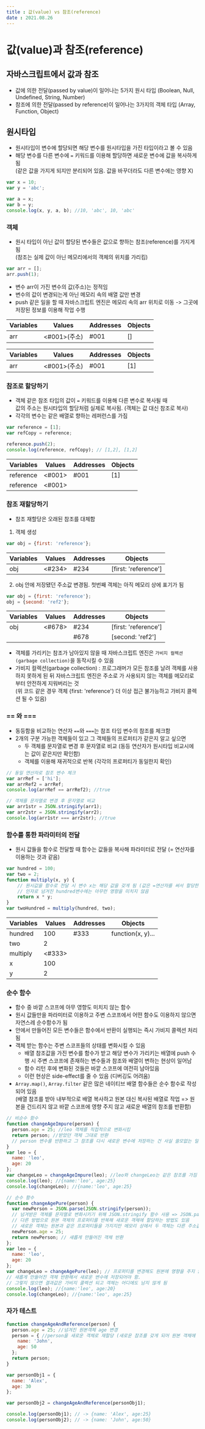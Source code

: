 ```yaml
---
title : 값(value) vs 참조(reference)  
date : 2021.08.26
---
```


# 값(value)과 참조(reference)

## 자바스크립트에서 값과 참조
* 값에 의한 전달(passed by value)이 일어나는 5가지 원시 타입 (Boolean, Null, Undefined, String, Number)
* 참조에 의한 전달(passed by reference)이 일어나는 3가지의 객체 타입 (Array, Function, Object)


## 원시타입
* 원시타입이 변수에 할당되면 해당 변수를 원시타입을 가진 타입이라고 볼 수 있음
* 해당 변수를 다른 변수에 `=` 키워드를 이용해 할당하면 새로운 변수에 값을 복사하게 됨  
  (같은 값을 가지게 되지만 분리되어 있음. 값을 바꾸더라도 다른 변수에는 영향 X)
```js
var x = 10;
var y = 'abc';

var a = x;
var b = y;
console.log(x, y, a, b); //10, 'abc', 10, 'abc'
```

### 객체
* 원시 타입이 아닌 값이 할당된 변수들은 값으로 향하는 참조(reference)를 가지게 됨  
  (참조는 실제 값이 아닌 메모리에서의 객체의 위치를 가리킴)
```js
var arr = [];
arr.push(1);
```
* 변수 arr이 가진 변수의 값(주소)는 정적임
* 변수의 값이 변경되는게 아닌 메모리 속의 배열 값만 변경
* push 같은 일을 할 때 자바스크립트 엔진은 메모리 속의 arr 위치로 이동 -> 그곳에 저장된 정보를 이용해 작업 수행

| Variables | Values | Addresses | Objects |
|--|--|--|--|
| arr | <#001>(주소) | #001 | [] |


| Variables | Values | Addresses | Objects |
|--|--|--|--|
| arr | <#001>(주소) | #001 | [1] |

### 참조로 할당하기
* 객체 같은 참조 타입의 값이 `=` 키워드를 이용해 다른 변수로 복사될 때   
  값의 주소는 원시타입의 할당처럼 실제로 복사됨. (객체는 값 대신 참조로 복사)
* 각각의 변수는 같은 배열로 향하는 레퍼런스를 가짐
```js
var reference = [1];
var refCopy = reference;

reference.push(2);
console.log(reference, refCopy); // [1,2], [1,2]
```
| Variables | Values | Addresses | Objects
|--|--|--|--|
| reference | <#001> | #001 | [1]|
| reference | <#001> | | |

### 참조 재할당하기
* 참조 재할당은 오래된 참조를 대체함
1. 객체 생성
```js
var obj = {first: 'reference'};
```
| Variables | Values | Addresses | Objects
|--|--|--|--|
| obj | <#234> | #234 | [first: 'reference']|

2. obj 안에 저장됐던 주소값 변경됨. 첫번째 객체는 아직 메모리 상에 표기가 됨
```js
var obj = {first: 'reference'};
obj = {second: 'ref2'};
```
| Variables | Values | Addresses | Objects
|--|--|--|--|
| obj | <#678> | #234 | [first: 'reference']|
|   |   | #678 | [second: 'ref2']|
* 객체를 가리키는 참조가 남아있지 않을 때 자바스크립트 엔진은 `가비지 컬렉션(garbage collection)`을 동작시킬 수 있음  
* 가비지 컬렉션(garbage collection) : 프로그래머가 모든 참조를 날려 객체를 사용하지 못하게 된 뒤 자바스크립트 엔진은 주소로 가 사용되지 않는 객체를 메모리로부터 안전하게 지워버리는 것  
  (위 코드 같은 경우 객체 {first: 'reference'} 더 이상 접근 불가능하고 가비지 콜렉션 될 수 있음)

### == 와 ===
* 동등함을 비교하는 연산자 `==`와  `===`는 참조 타입 변수의 참조를 체크함
* 2개의 구분 가능한 객체들이 있고 그 객체들의 프로퍼티가 같은지 알고 싶으면  
  * 두 객체를 문자열로 변경 후 문자열로 비교 (동등 연산자가 원시타입 비교시에는 값이 같은지만 확인함)
  * 객체를 이용해 재귀적으로 반복 (각각의 프로퍼티가 동일한지 확인)
```js
// 동일 연산자로 참조 변수 체크
var arrRef = ['hi'];
var arrRef2 = arrRef;
console.log(arrRef == arrRef2); //true

// 객체를 문자열로 변경 후 문자열로 비교
var arr1str = JSON.stringify(arr1);
var arr2str = JSON.stringify(arr2);
console.log(arr1str === arr2str); //true
```

### 함수를 통한 파라미터의 전달
* 원시 값들을 함수로 전달할 때 함수는 값들을 복사해 파라미터로 전달 (= 연산자를 이용하는 것과 같음)
```js
var hundred = 100;
var two = 2;
function multiply(x, y) { 
    // 원시값을 함수로 전달 시 변수 x는 해당 값을 갖게 됨 (값은 =연산자를 써서 할당한 것처럼 복사됨)
    // 인자로 넘겨진 hundred변수에는 아무런 영향을 미치지 않음
    return x * y;
}
var twoHundred = multiply(hundred, two);
```
| Variables | Values | Addresses | Objects
|--|--|--|--|
| hundred | 100 | #333 | function(x, y)... |
| two | 2 |  |  |
| multiply | <#333> |  |  |
| x | 100 |  |  |
| y | 2 |  |  |


### 순수 함수
* 함수 중 바깥 스코프에 아무 영향도 미치지 않는 함수
* 원시 값들만을 파라미터로 이용하고 주변 스코프에서 어떤 함수도 이용하지 않으면 자연스레 순수함수가 됨
* 안에서 만들어진 모든 변수들은 함수에서 반환이 실행되는 즉시 가비지 콜렉션 처리 됨
* 객체 받는 함수는 주변 스코프들의 상태를 변화시킬 수 있음  
  * 배열 참조값을 가진 변수를 함수가 받고 해당 변수가 가리키는 배열에 push 수행 시 주변 스코프에 존재하는 변수들과 참조와 배열이 변하는 현상이 일어남
  * 함수 리턴 후에 변화된 것들은 바깥 스코프에 여전히 남아있음
  * 이런 현상은 side-effect를 줄 수 있음 (디버깅도 어려움)
* `Array.map()`, `Array.filter` 같은 많은 네이티브 배열 함수들은 순수 함수로 작성되어 있음  
  (배열 참조를 받아 내부적으로 배열 복사하고 원본 대신 복사된 배열로 작업 => 원본을 건드리지 않고 바깥 스코프에 영향 주지 않고 새로운 배열의 참조를 반환함)
```js
// 비순수 함수
function changeAgeImpure(person) {
  person.age = 25; //leo 객체를 직접적으로 변화시킴
  return person; //받았던 객체 그대로 반환
  // person 변수를 반환하고 그 참조를 다시 새로운 변수에 저장하는 건 사실 쓸모없는 일
}
var leo = {
  name: 'leo',
  age: 20
};
var changeLeo = changeAgeImpure(leo); //leo와 changeLeo는 같은 참조를 가짐
console.log(leo); //{name:'leo', age:25}
console.log(changeLeo); //{name:'leo', age:25}

// 순수 함수
function changeAgePure(person) {
  var newPerson = JSON.parse(JSON.stringify(person));
  // 넘겨받은 객체를 문자열로 변화시키기 위해 JSON.stringify 함수 사용 => JSON.parse 함수를 이용해 다시 객체로 만듬 => 새로운 객체 생성하고 새로운 변수에 저장
  // 다른 방법으로 원본 객체의 프로퍼티를 반복해 새로운 객체에 할당하는 방법도 있음
  // 새로운 객체는 원본과 같은 프로퍼티들을 가지지만 메모리 상에서 두 객체는 다른 주소값을 가지고 구분됨
  newPerson.age = 25;
  return newPerson; // 새롭게 만들어진 객체 반환
};
var leo = {
  name: 'leo',
  age: 20
};
var changeLeo = changeAgePure(leo); // 프로퍼티를 변경해도 원본에 영향을 주지 않음. (바깥 스코프에 영향 미치지 않음. 인자로 받은 객체까지)
// 새롭게 만들어진 객체 반환해서 새로운 변수에 저장되어야 함. 
// 그렇지 않으면 결과값은 가비지 콜렉션 되고 객체는 어디에도 남지 않게 됨
console.log(leo); //{name:'leo', age:20}
console.log(changeLeo); //{name:'leo', age:25}
```

### 자가 테스트
```js
function changeAgeAndReference(person) {
  person.age = 25; //넘겨진 원본객체 age 변경
  person = { //person을 새로운 객체로 재할당 (새로운 참조를 갖게 되어 원본 객체에 더 이상 영향 미치지 않음)
    name: 'John',
    age: 50
  };
  return person;
}

var personObj1 = {
  name: 'Alex',
  age: 30
};

var personObj2 = changeAgeAndReference(personObj1);

console.log(personObj1); // -> {name: 'Alex', age:25}
console.log(personObj2); // -> {name: 'John', age:50}
```
